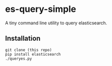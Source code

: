 es-query-simple
===============

A tiny command line utility to query elasticsearch.

Installation
-------

```
git clone (this repo)
pip install elasticsearch
./queryes.py
```
